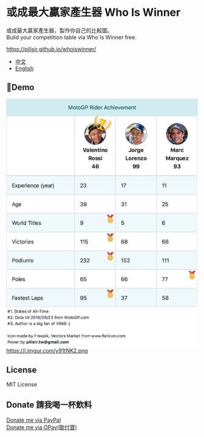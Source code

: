 # 或成最大贏家產生器 Who Is Winner

或成最大贏家產生器，製作你自己的比較圖。\
Build your competition table via Who Is Winner free.

https://pilisir.github.io/whoiswinner/

* [中文](https://github.com/pilisir/whoiswinner/wiki/%E8%AA%AA%E6%98%8E)
* [English](https://github.com/pilisir/whoiswinner/wiki/Document)

## Demo
![MotoGP](https://github.com/pilisir/whoiswinner/blob/master/document/example/motogp-whoiswinner.png)
https://i.imgur.com/y91tNK2.png

## License
MIT License

## Donate 請我喝一杯飲料
[Donate me via PayPal](https://www.paypal.me/pilisir/0.99usd)\
[Donate me via OPay(歐付寶)](https://p.opay.tw/unUun)
